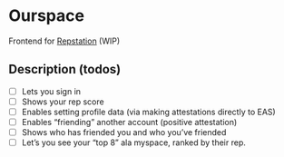 # Ourspace

Frontend for [Repstation](https://github.com/gigamesh/repstation) (WIP)

## Description (todos)

- [ ] Lets you sign in
- [ ] Shows your rep score
- [ ] Enables setting profile data (via making attestations directly to EAS)
- [ ] Enables “friending” another account (positive attestation)
- [ ] Shows who has friended you and who you’ve friended
- [ ] Let’s you see your “top 8” ala myspace, ranked by their rep.